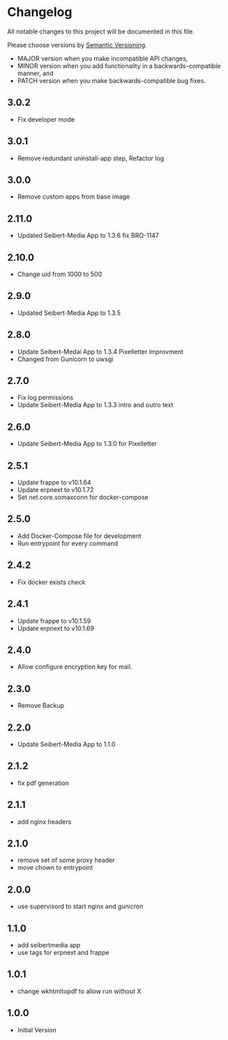 # Changelog

All notable changes to this project will be documented in this file.

Please choose versions by [Semantic Versioning](http://semver.org/).

* MAJOR version when you make incompatible API changes,
* MINOR version when you add functionality in a backwards-compatible manner, and
* PATCH version when you make backwards-compatible bug fixes.

## 3.0.2

- Fix developer mode

## 3.0.1

- Remove redundant uninstall-app step, Refactor log

## 3.0.0

- Remove custom apps from base image  

## 2.11.0

- Updated Seibert-Media App to 1.3.6 fix BRO-1147 

## 2.10.0

- Change uid from 1000 to 500

## 2.9.0

- Updated Seibert-Media App to 1.3.5

## 2.8.0

- Update Seibert-Medai App to 1.3.4 Pixelletter improvment
- Changed from Gunicorn to uwsgi

## 2.7.0

- Fix log permissions
- Update Seibert-Media App to 1.3.3 intro and outro text

## 2.6.0

- Update Seibert-Media App to 1.3.0 for Pixelletter

## 2.5.1

- Update frappe to v10.1.64 
- Update erpnext to v10.1.72
- Set net.core.somaxconn for docker-compose

## 2.5.0

- Add Docker-Compose file for development
- Run entrypoint for every command  

## 2.4.2

- Fix docker exists check

## 2.4.1

- Update frappe to v10.1.59 
- Update erpnext to v10.1.69

## 2.4.0

- Allow configure encryption key for mail.

## 2.3.0

- Remove Backup

## 2.2.0

- Update Seibert-Media App to 1.1.0

## 2.1.2

- fix pdf generation

## 2.1.1

- add nginx headers

## 2.1.0

- remove set of some proxy header
- move chown to entrypoint

## 2.0.0

- use supervisord to start nginx and gunicron

## 1.1.0

- add seibertmedia app 
- use tags for erpnext and frappe

## 1.0.1

- change wkhtmltopdf to allow run without X 

## 1.0.0

- Initial Version
